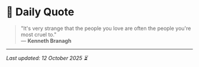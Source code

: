 # 📜 Daily Quote

> "It's very strange that the people you love are often the people you're most cruel to."  
> — **Kenneth Branagh**

---

_Last updated: 12 October 2025 ⏳_
